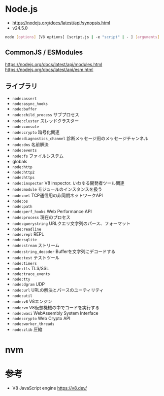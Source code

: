 # Node.js
- https://nodejs.org/docs/latest/api/synopsis.html
- v24.5.0

```sh
node [options] [V8 options] [script.js | -e "script" | - ] [arguments]
```

## CommonJS / ESModules
https://nodejs.org/docs/latest/api/modules.html
https://nodejs.org/docs/latest/api/esm.html



## ライブラリ
- `node:assert`
- `node:async_hooks`
- `node:buffer`
- `node:child_process` サブプロセス
- `node:cluster` スレッドクラスター
- `node:console`
- `node:crypto` 暗号化関連
- `node:diagnostics_channel` 診断メッセージ用のメッセージチャンネル
- `node:dns` 名前解決
- `node:events`
- `node:fs` ファイルシステム
- globals
- `node:http`
- `node:http2`
- `node:https`
- `node:inspector` V8 inspector. いわゆる開発者ツール関連
- `node:module` モジュールのインスタンスを扱う
- `node:net` TCP通信用の非同期ネットワークAPI
- `node:os`
- `node:path`
- `node:perf_hooks` Web Performance API
- `node:process` 現在のプロセス
- `node:querystring` URLクエリ文字列のパース、フォーマット
- `node:readline`
- `node:repl` REPL
- `node:sqlite`
- `node:stream` ストリーム
- `node:string_decoder` Bufferを文字列にデコードする
- `node:test` テストツール
- `node:timers`
- `node:tls` TLS/SSL
- `node:trace_events`
- `node:tty`
- `node:dgram` UDP
- `node:url` URLの解決とパースのユーティリティ
- `node:util`
- `node:v8` V8エンジン
- `node:vm` V8仮想機械の中でコードを実行する
- `node:wasi` WebAssembly System Interface
- `node:crypto` Web Crypto API
- `node:worker_threads`
- `node:zlib` 圧縮


# nvm

# 参考
- V8 JavaScript engine https://v8.dev/




